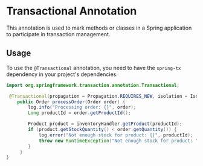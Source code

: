 # Transactional Annotation

This annotation is used to mark methods or classes in a Spring application to participate in transaction management. 

## Usage

To use the `@Transactional` annotation, you need to have the `spring-tx` dependency in your project's dependencies.

```java
import org.springframework.transaction.annotation.Transactional;

 @Transactional(propagation = Propagation.REQUIRES_NEW, isolation = Isolation.READ_COMMITTED)
    public Order processOrder(Order order) {
        log.info("Processing order: {}", order);
        Long productId = order.getProductId();

        Product product = inventoryHandler.getProduct(productId);
        if (product.getStockQuantity() < order.getQuantity()) {
            log.error("Not enough stock for product: {}", productId);
            throw new RuntimeException("Not enough stock for product: " + productId);
        }
     }
}
```